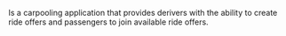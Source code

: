 Is a carpooling application that provides derivers with the ability to create ride offers and passengers to join available ride offers.
